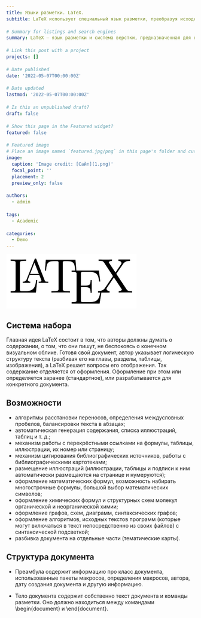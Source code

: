 ```yaml
---
title: Языки разметки. LaTeX.
subtitle: LaTeX использует специальный язык разметки, преобразуя исходный текст вместе с его разметкой в документ высокого качества. Аналогичным образом формируются веб-страницы: исходный текст записывается с помощью языка HTML, а браузер открывает эту страницу уже во всей красе — с различными цветами, шрифтами, размерами и т.д. 

# Summary for listings and search engines
summary: LaTeX — язык разметки и система верстки, предназначенная для набора научных текстов.

# Link this post with a project
projects: []

# Date published
date: '2022-05-07T00:00:00Z'

# Date updated
lastmod: '2022-05-07T00:00:00Z'

# Is this an unpublished draft?
draft: false

# Show this page in the Featured widget?
featured: false

# Featured image
# Place an image named `featured.jpg/png` in this page's folder and customize its options here.
image:
  caption: 'Image credit: [Сайт](1.png)'
  focal_point: ''
  placement: 2
  preview_only: false

authors:
  - admin

tags:
  - Academic

categories:
  - Demo
---
```


![Сайт](1.png)

## Система набора

Главная идея LaTeX состоит в том, что авторы должны думать о содержании, о том, что они пишут, не беспокоясь о конечном визуальном облике. Готовя свой документ, автор указывает логическую структуру текста (разбивая его на главы, разделы, таблицы, изображения), а LaTeX решает вопросы его отображения. Так содержание отделяется от оформления. Оформление при этом или определяется заранее (стандартное), или разрабатывается для конкретного документа.

## Возможности

* алгоритмы расстановки переносов, определения междусловных пробелов, балансировки текста в абзацах;
* автоматическая генерация содержания, списка иллюстраций, таблиц и т. д.;
* механизм работы с перекрёстными ссылками на формулы, таблицы, иллюстрации, их номер или страницу;
* механизм цитирования библиографических источников, работы с библиографическими картотеками;
* размещение иллюстраций (иллюстрации, таблицы и подписи к ним автоматически размещаются на странице и нумеруются);
* оформление математических формул, возможность набирать многострочные формулы, большой выбор математических символов;
* оформление химических формул и структурных схем молекул органической и неорганической химии;
* оформление графов, схем, диаграмм, синтаксических графов;
* оформление алгоритмов, исходных текстов программ (которые могут включаться в текст непосредственно из своих файлов) с синтаксической подсветкой;
* разбивка документа на отдельные части (тематические карты).

## Структура документа

* Преамбула содержит информацию про класс документа, использованные пакеты макросов, определения макросов, автора, дату создания документа и другую информацию.

* Тело документа содержит собственно текст документа и команды разметки. Оно должно находиться между командами \begin{document} и \end{document}.
